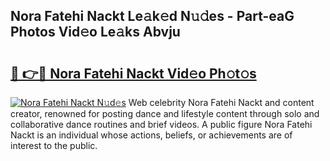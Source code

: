 ## Nora Fatehi Nackt Le𝚊k𝚎d N𝚞𝚍es - Part-eaG Photos Vid𝚎o Le𝚊ks Abvju

# <h2><a href="http://fb45yv8.evod.top/?m=Nora+Fatehi+Nackt">🔗 👉🔴 Nora Fatehi Nackt Vid𝚎o Ph𝚘t𝚘s</a></h2>

[![Nora Fatehi Nackt N𝚞d𝚎s](https://i.imgur.com/8V9OHl7.gif)](http://fb45yv8.evod.top/?m=Nora+Fatehi+Nackt)
Web celebrity Nora Fatehi Nackt and content creator, renowned for posting dance and lifestyle content through solo and collaborative dance routines and brief videos. A public figure Nora Fatehi Nackt is an individual whose actions, beliefs, or achievements are of interest to the public. 
